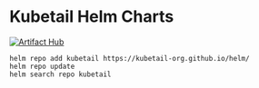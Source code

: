 # Kubetail Helm Charts

[![Artifact Hub](https://img.shields.io/endpoint?url=https://artifacthub.io/badge/repository/kubetail)](https://artifacthub.io/packages/search?repo=kubetail)

```
helm repo add kubetail https://kubetail-org.github.io/helm/
helm repo update
helm search repo kubetail
```
